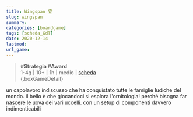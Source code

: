 ```yaml
---
title: Wingspan 🏆
slug: wingspan
summary: 
categories: [boardgame]
tags: [scheda_GdT]
date: 2020-12-14
lastmod: 
url_game: 
---
```

> **#Strategia #Award**  
> 1-4g | 10+ | 1h | medio | [scheda](https://www.boardgamegeek.com/boardgame/266192/wingspan)  
{.boxGameDetail}

un capolavoro indiscusso che ha conquistato tutte le famiglie ludiche del mondo.
il bello è che giocandoci si esplora l'ornitologia!
perché bisogna far nascere le uova dei vari uccelli.
con un setup di componenti davvero indimenticabili


